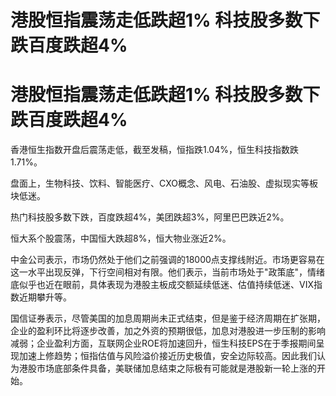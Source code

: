 # 港股恒指震荡走低跌超1% 科技股多数下跌百度跌超4%

# 港股恒指震荡走低跌超1% 科技股多数下跌百度跌超4%

香港恒生指数开盘后震荡走低，截至发稿，恒指跌1.04%，恒生科技指数跌1.71%。

盘面上，生物科技、饮料、智能医疗、CXO概念、风电、石油股、虚拟现实等板块低迷。

热门科技股多数下跌，百度跌超4%，美团跌超3%，阿里巴巴跌近2%。

恒大系个股震荡，中国恒大跌超8%，恒大物业涨近2%。

中金公司表示，市场仍然处于他们之前强调的18000点支撑线附近。市场更容易在这一水平出现反弹，下行空间相对有限。他们表示，当前市场处于"政策底"，情绪底似乎也近在眼前，具体表现为港股主板成交额延续低迷、估值持续低迷、VIX指数近期攀升等。

国信证券表示，尽管美国的加息周期尚未正式结束，但是鉴于经济周期在扩张期，企业的盈利环比将逐步改善，加之外资的预期很低，加息对港股进一步压制的影响减弱；企业盈利方面，互联网企业ROE将加速回升，恒生科技EPS在于季报期间呈现加速上修趋势；恒指估值与风险溢价接近历史极值，安全边际较高。因此我们认为港股市场底部条件具备，美联储加息结束之际极有可能就是港股新一轮上涨的开始。

